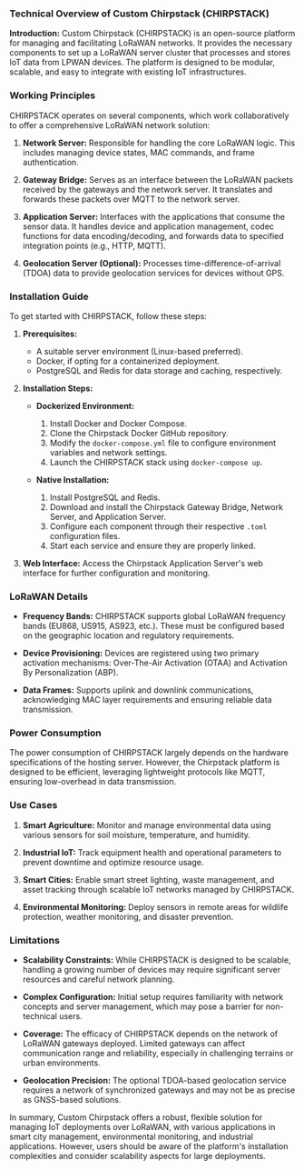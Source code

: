 ### Technical Overview of Custom Chirpstack (CHIRPSTACK)

**Introduction:**
Custom Chirpstack (CHIRPSTACK) is an open-source platform for managing and facilitating LoRaWAN networks. It provides the necessary components to set up a LoRaWAN server cluster that processes and stores IoT data from LPWAN devices. The platform is designed to be modular, scalable, and easy to integrate with existing IoT infrastructures.

### Working Principles

CHIRPSTACK operates on several components, which work collaboratively to offer a comprehensive LoRaWAN network solution:

1. **Network Server:** Responsible for handling the core LoRaWAN logic. This includes managing device states, MAC commands, and frame authentication.

2. **Gateway Bridge:** Serves as an interface between the LoRaWAN packets received by the gateways and the network server. It translates and forwards these packets over MQTT to the network server.

3. **Application Server:** Interfaces with the applications that consume the sensor data. It handles device and application management, codec functions for data encoding/decoding, and forwards data to specified integration points (e.g., HTTP, MQTT).

4. **Geolocation Server (Optional):** Processes time-difference-of-arrival (TDOA) data to provide geolocation services for devices without GPS.

### Installation Guide

To get started with CHIRPSTACK, follow these steps:

1. **Prerequisites:**
   - A suitable server environment (Linux-based preferred).
   - Docker, if opting for a containerized deployment.
   - PostgreSQL and Redis for data storage and caching, respectively.

2. **Installation Steps:**
   - **Dockerized Environment:**
     1. Install Docker and Docker Compose.
     2. Clone the Chirpstack Docker GitHub repository.
     3. Modify the `docker-compose.yml` file to configure environment variables and network settings.
     4. Launch the CHIRPSTACK stack using `docker-compose up`.

   - **Native Installation:**
     1. Install PostgreSQL and Redis.
     2. Download and install the Chirpstack Gateway Bridge, Network Server, and Application Server.
     3. Configure each component through their respective `.toml` configuration files.
     4. Start each service and ensure they are properly linked.

3. **Web Interface:** Access the Chirpstack Application Server's web interface for further configuration and monitoring.

### LoRaWAN Details

- **Frequency Bands:** CHIRPSTACK supports global LoRaWAN frequency bands (EU868, US915, AS923, etc.). These must be configured based on the geographic location and regulatory requirements.
  
- **Device Provisioning:** Devices are registered using two primary activation mechanisms: Over-The-Air Activation (OTAA) and Activation By Personalization (ABP).

- **Data Frames:** Supports uplink and downlink communications, acknowledging MAC layer requirements and ensuring reliable data transmission.

### Power Consumption

The power consumption of CHIRPSTACK largely depends on the hardware specifications of the hosting server. However, the Chirpstack platform is designed to be efficient, leveraging lightweight protocols like MQTT, ensuring low-overhead in data transmission.

### Use Cases

1. **Smart Agriculture:** Monitor and manage environmental data using various sensors for soil moisture, temperature, and humidity.
   
2. **Industrial IoT:** Track equipment health and operational parameters to prevent downtime and optimize resource usage.

3. **Smart Cities:** Enable smart street lighting, waste management, and asset tracking through scalable IoT networks managed by CHIRPSTACK.

4. **Environmental Monitoring:** Deploy sensors in remote areas for wildlife protection, weather monitoring, and disaster prevention.

### Limitations

- **Scalability Constraints:** While CHIRPSTACK is designed to be scalable, handling a growing number of devices may require significant server resources and careful network planning.

- **Complex Configuration:** Initial setup requires familiarity with network concepts and server management, which may pose a barrier for non-technical users.

- **Coverage:** The efficacy of CHIRPSTACK depends on the network of LoRaWAN gateways deployed. Limited gateways can affect communication range and reliability, especially in challenging terrains or urban environments.

- **Geolocation Precision:** The optional TDOA-based geolocation service requires a network of synchronized gateways and may not be as precise as GNSS-based solutions. 

In summary, Custom Chirpstack offers a robust, flexible solution for managing IoT deployments over LoRaWAN, with various applications in smart city management, environmental monitoring, and industrial applications. However, users should be aware of the platform's installation complexities and consider scalability aspects for large deployments.